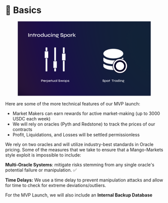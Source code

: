 # 💫 Basics

<figure><img src="../../.gitbook/assets/2 (2).png" alt=""><figcaption></figcaption></figure>

Here are some of the more technical features of our MVP launch:

* Market Makers can earn rewards for active market-making (up to 3000 USDC each week)
* We will rely on oracles (Pyth and Redstone) to track the prices of our contracts
* Profit, Liquidations, and Losses will be settled permissionless

We rely on two oracles and will utilize industry-best standards in Oracle pricing. Some of the measures that we take to ensure that a Mango-Markets style exploit is impossible to include:

**Multi-Oracle Systems**: mitigate risks stemming from any single oracle's potential failure or manipulation. ✅

**Time Delays:**  We use a time delay to prevent manipulation attacks and allow for time to check for extreme deviations/outliers.

For the MVP Launch, we will also include an **Internal Backup Database**



<figure><img src="../../.gitbook/assets/scheme.png" alt=""><figcaption></figcaption></figure>
